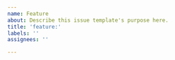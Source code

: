 ```yaml
---
name: Feature
about: Describe this issue template's purpose here.
title: 'feature:'
labels: ''
assignees: ''

---
```




